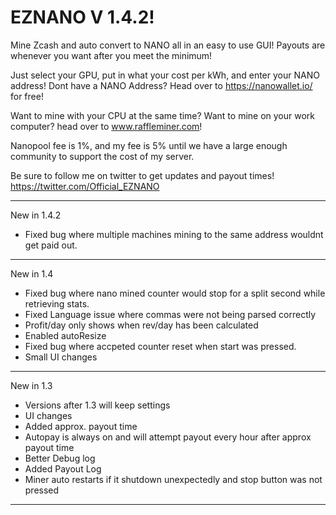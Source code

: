 # EZNANO V 1.4.2!

Mine Zcash and auto convert to NANO all in an easy to use GUI! Payouts are whenever you want after you meet the minimum!

Just select your GPU, put in what your cost per kWh, and enter your NANO address!
Dont have a NANO Address? Head over to https://nanowallet.io/ for free!

Want to mine with your CPU at the same time? Want to mine on your work computer? head over to www.raffleminer.com!

Nanopool fee is 1%, and my fee is 5% until we have a large enough community to support the cost of my server. 

Be sure to follow me on twitter to get updates and payout times! https://twitter.com/Official_EZNANO
************************************
New in 1.4.2
- Fixed bug where multiple machines mining to the same address wouldnt get paid out. 
************************************
New in 1.4
- Fixed bug where nano mined counter would stop for a split second while retrieving stats.
- Fixed Language issue where commas were not being parsed correctly
- Profit/day only shows when rev/day has been calculated
- Enabled autoResize
- Fixed bug where accpeted counter reset when start was pressed. 
- Small UI changes
************************************
New in 1.3
- Versions after 1.3 will keep settings
- UI changes
- Added approx. payout time
- Autopay is always on and will attempt payout every hour after approx payout time
- Better Debug log
- Added Payout Log
- Miner auto restarts if it shutdown unexpectedly and stop button was not pressed
************************************

